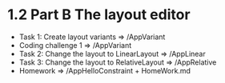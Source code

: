 # 1.2 Part B The layout editor

- Task 1: Create layout variants => /AppVariant
- Coding challenge 1 => /AppVariant
- Task 2: Change the layout to LinearLayout => /AppLinear
- Task 3: Change the layout to RelativeLayout => /AppRelative
- Homework => /AppHelloConstraint + HomeWork.md